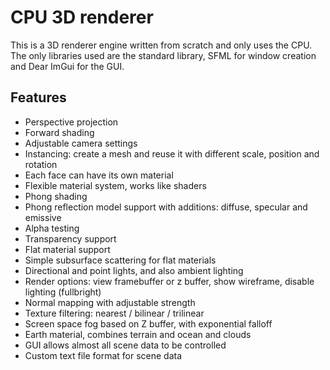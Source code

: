# CPU 3D renderer

This is a 3D renderer engine written from scratch and only uses the CPU. The only libraries used are the standard library, SFML for window creation and Dear ImGui for the GUI.

## Features

- Perspective projection  
- Forward shading  
- Adjustable camera settings  
- Instancing: create a mesh and reuse it with different scale, position and rotation  
- Each face can have its own material  
- Flexible material system, works like shaders  
- Phong shading  
- Phong reflection model support with additions: diffuse, specular and emissive  
- Alpha testing  
- Transparency support  
- Flat material support  
- Simple subsurface scattering for flat materials  
- Directional and point lights, and also ambient lighting  
- Render options: view framebuffer or z buffer, show wireframe, disable lighting (fullbright)  
- Normal mapping with adjustable strength  
- Texture filtering: nearest / bilinear / trilinear  
- Screen space fog based on Z buffer, with exponential falloff  
- Earth material, combines terrain and ocean and clouds  
- GUI allows almost all scene data to be controlled  
- Custom text file format for scene data
